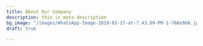 ```yaml
---
title: About Our Company
description: this is meta description
bg_image: "/images/WhatsApp-Image-2019-02-17-at-7.43.09-PM-1-768x960.jpeg"
draft: true

---
```

